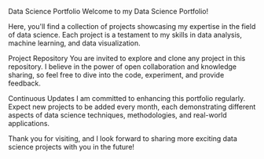 Data Science Portfolio
Welcome to my Data Science Portfolio!

Here, you'll find a collection of projects showcasing my expertise in the field of data science. Each project is a testament to my skills in data analysis, machine learning, and data visualization.

Project Repository
You are invited to explore and clone any project in this repository. I believe in the power of open collaboration and knowledge sharing, so feel free to dive into the code, experiment, and provide feedback.

Continuous Updates
I am committed to enhancing this portfolio regularly. Expect new projects to be added every month, each demonstrating different aspects of data science techniques, methodologies, and real-world applications.

Thank you for visiting, and I look forward to sharing more exciting data science projects with you in the future!
